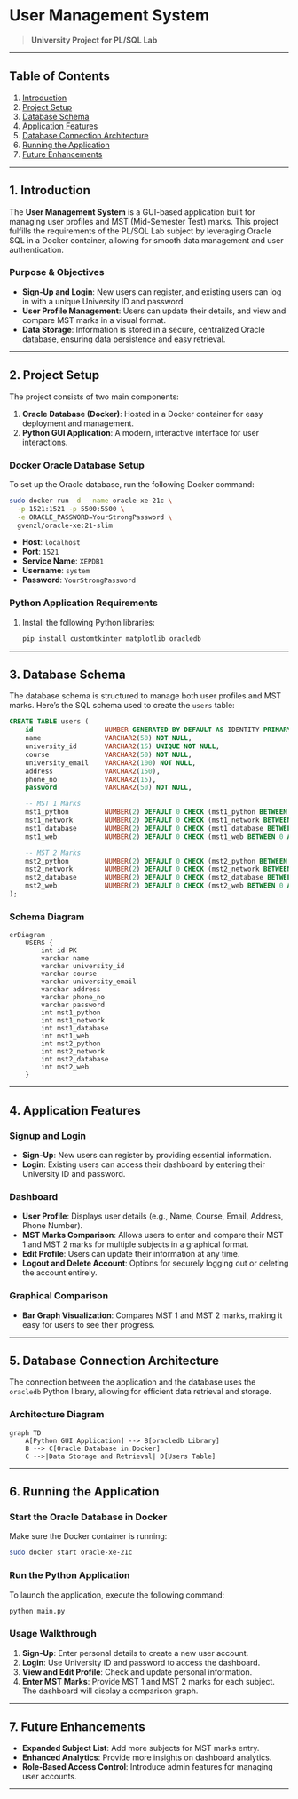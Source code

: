 
# **User Management System**
> **University Project for PL/SQL Lab**

---

## **Table of Contents**
1. [Introduction](#introduction)
2. [Project Setup](#project-setup)
3. [Database Schema](#database-schema)
4. [Application Features](#application-features)
5. [Database Connection Architecture](#database-connection-architecture)
6. [Running the Application](#running-the-application)
7. [Future Enhancements](#future-enhancements)

---

## **1. Introduction**

The **User Management System** is a GUI-based application built for managing user profiles and MST (Mid-Semester Test) marks. This project fulfills the requirements of the PL/SQL Lab subject by leveraging Oracle SQL in a Docker container, allowing for smooth data management and user authentication.

### **Purpose & Objectives**
- **Sign-Up and Login**: New users can register, and existing users can log in with a unique University ID and password.
- **User Profile Management**: Users can update their details, and view and compare MST marks in a visual format.
- **Data Storage**: Information is stored in a secure, centralized Oracle database, ensuring data persistence and easy retrieval.

---

## **2. Project Setup**

The project consists of two main components:
1. **Oracle Database (Docker)**: Hosted in a Docker container for easy deployment and management.
2. **Python GUI Application**: A modern, interactive interface for user interactions.

### **Docker Oracle Database Setup**

To set up the Oracle database, run the following Docker command:

```bash
sudo docker run -d --name oracle-xe-21c \
  -p 1521:1521 -p 5500:5500 \
  -e ORACLE_PASSWORD=YourStrongPassword \
  gvenzl/oracle-xe:21-slim
```

- **Host**: `localhost`
- **Port**: `1521`
- **Service Name**: `XEPDB1`
- **Username**: `system`
- **Password**: `YourStrongPassword`

### **Python Application Requirements**

1. Install the following Python libraries:

   ```bash
   pip install customtkinter matplotlib oracledb
   ```

---

## **3. Database Schema**

The database schema is structured to manage both user profiles and MST marks. Here’s the SQL schema used to create the `users` table:

```sql
CREATE TABLE users (
    id                  NUMBER GENERATED BY DEFAULT AS IDENTITY PRIMARY KEY,
    name                VARCHAR2(50) NOT NULL,
    university_id       VARCHAR2(15) UNIQUE NOT NULL,
    course              VARCHAR2(50) NOT NULL,
    university_email    VARCHAR2(100) NOT NULL,
    address             VARCHAR2(150),
    phone_no            VARCHAR2(15),
    password            VARCHAR2(50) NOT NULL,

    -- MST 1 Marks
    mst1_python         NUMBER(2) DEFAULT 0 CHECK (mst1_python BETWEEN 0 AND 20),
    mst1_network        NUMBER(2) DEFAULT 0 CHECK (mst1_network BETWEEN 0 AND 20),
    mst1_database       NUMBER(2) DEFAULT 0 CHECK (mst1_database BETWEEN 0 AND 20),
    mst1_web            NUMBER(2) DEFAULT 0 CHECK (mst1_web BETWEEN 0 AND 20),

    -- MST 2 Marks
    mst2_python         NUMBER(2) DEFAULT 0 CHECK (mst2_python BETWEEN 0 AND 20),
    mst2_network        NUMBER(2) DEFAULT 0 CHECK (mst2_network BETWEEN 0 AND 20),
    mst2_database       NUMBER(2) DEFAULT 0 CHECK (mst2_database BETWEEN 0 AND 20),
    mst2_web            NUMBER(2) DEFAULT 0 CHECK (mst2_web BETWEEN 0 AND 20)
);
```

### **Schema Diagram**

```mermaid
erDiagram
    USERS {
        int id PK
        varchar name
        varchar university_id
        varchar course
        varchar university_email
        varchar address
        varchar phone_no
        varchar password
        int mst1_python
        int mst1_network
        int mst1_database
        int mst1_web
        int mst2_python
        int mst2_network
        int mst2_database
        int mst2_web
    }
```

---

## **4. Application Features**

### **Signup and Login**
- **Sign-Up**: New users can register by providing essential information.
- **Login**: Existing users can access their dashboard by entering their University ID and password.

### **Dashboard**
- **User Profile**: Displays user details (e.g., Name, Course, Email, Address, Phone Number).
- **MST Marks Comparison**: Allows users to enter and compare their MST 1 and MST 2 marks for multiple subjects in a graphical format.
- **Edit Profile**: Users can update their information at any time.
- **Logout and Delete Account**: Options for securely logging out or deleting the account entirely.

### **Graphical Comparison**
- **Bar Graph Visualization**: Compares MST 1 and MST 2 marks, making it easy for users to see their progress.

---

## **5. Database Connection Architecture**

The connection between the application and the database uses the `oracledb` Python library, allowing for efficient data retrieval and storage.

### **Architecture Diagram**

```mermaid
graph TD
    A[Python GUI Application] --> B[oracledb Library]
    B --> C[Oracle Database in Docker]
    C -->|Data Storage and Retrieval| D[Users Table]
```

---

## **6. Running the Application**

### **Start the Oracle Database in Docker**

Make sure the Docker container is running:

```bash
sudo docker start oracle-xe-21c
```

### **Run the Python Application**

To launch the application, execute the following command:

```bash
python main.py
```

### **Usage Walkthrough**

1. **Sign-Up**: Enter personal details to create a new user account.
2. **Login**: Use University ID and password to access the dashboard.
3. **View and Edit Profile**: Check and update personal information.
4. **Enter MST Marks**: Provide MST 1 and MST 2 marks for each subject. The dashboard will display a comparison graph.

---

## **7. Future Enhancements**

- **Expanded Subject List**: Add more subjects for MST marks entry.
- **Enhanced Analytics**: Provide more insights on dashboard analytics.
- **Role-Based Access Control**: Introduce admin features for managing user accounts.

---
